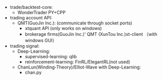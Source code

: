 - trade/backtest-core:
    - WonderTrader PY+CPP
- trading account API:
    - QMT(GuoJin Inc.): (communicate through socket ports)
        - xtquant API (only works on windows)
        - brokerage firms(GuoJin Inc.)' QMT (XunTou Inc.)xt-client （with windows GUI）
- trading signal:
    - Deep-Learning:
        - supervised-learning: qlib
        - reinforcement-learning: FinRL/ElegantRL(not used)
    - ChanLun(Winding-Theory)/Elliot-Wave with Deep-Learning:
        - chan.py
